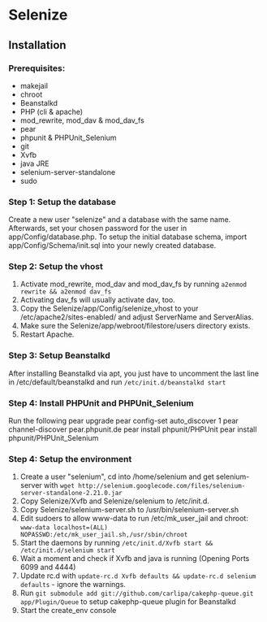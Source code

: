 # Selenize

## Installation

### Prerequisites:

*   makejail
*   chroot
*   Beanstalkd
*   PHP (cli & apache)
*   mod_rewrite, mod_dav & mod_dav_fs
*   pear
*   phpunit & PHPUnit_Selenium
*   git
*   Xvfb
*   java JRE
*   selenium-server-standalone
*   sudo

### Step 1: Setup the database

Create a new user "selenize" and a database with the same name.
Afterwards, set your chosen password for the user in app/Config/database.php.
To setup the initial database schema, import app/Config/Schema/init.sql into your newly created database.

### Step 2: Setup the vhost

1.  Activate mod_rewrite, mod_dav and mod_dav_fs by running `a2enmod rewrite && a2enmod dav_fs`
2.  Activating dav_fs will usually activate dav, too.
3.  Copy the Selenize/app/Config/selenize_vhost to your /etc/apache2/sites-enabled/ and adjust ServerName and ServerAlias.
4.  Make sure the Selenize/app/webroot/filestore/users directory exists.
5.  Restart Apache.

### Step 3: Setup Beanstalkd

After installing Beanstalkd via apt, you just have to uncomment the last line in /etc/default/beanstalkd and run `/etc/init.d/beanstalkd start`

### Step 4: Install PHPUnit and PHPUnit_Selenium
Run the following
    pear upgrade
    pear config-set auto_discover 1
    pear channel-discover pear.phpunit.de
    pear install phpunit/PHPUnit
    pear install phpunit/PHPUnit_Selenium

### Step 4: Setup the environment

1.  Create a user "selenium", cd into /home/selenium and get selenium-server with `wget http://selenium.googlecode.com/files/selenium-server-standalone-2.21.0.jar`
2.  Copy Selenize/Xvfb and Selenize/selenium to /etc/init.d.
3.  Copy Selenize/selenium-server.sh to /usr/bin/selenium-server.sh
4.  Edit sudoers to allow www-data to run /etc/mk_user_jail and chroot: `www-data localhost=(ALL) NOPASSWD:/etc/mk_user_jail.sh,/usr/sbin/chroot`
5.  Start the daemons by running `/etc/init.d/Xvfb start && /etc/init.d/selenium start`
6.  Wait a moment and check if Xvfb and java is running (Opening Ports 6099 and 4444)
7.  Update rc.d with `update-rc.d Xvfb defaults && update-rc.d selenium defaults` - ignore the warnings.
8.  Run `git submodule add git://github.com/carlipa/cakephp-queue.git app/Plugin/Queue` to setup cakephp-queue plugin for Beanstalkd
9.  Start the create_env console
